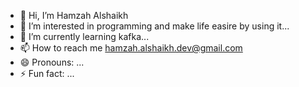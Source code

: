 - 👋 Hi, I’m Hamzah Alshaikh
- 👀 I’m interested in programming and make life easire by using it...
- 🌱 I’m currently learning kafka...
- 📫 How to reach me hamzah.alshaikh.dev@gmail.com
- 😄 Pronouns: ...
- ⚡ Fun fact: ...

<!---
Hamzah244/Hamzah244 is a ✨ special ✨ repository because its `README.md` (this file) appears on your GitHub profile.
You can click the Preview link to take a look at your changes.
--->
